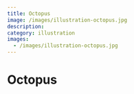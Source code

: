 ```yaml
---
title: Octopus
image: /images/illustration-octopus.jpg
description:
category: illustration
images:
  - /images/illustration-octopus.jpg
---
```


# Octopus

